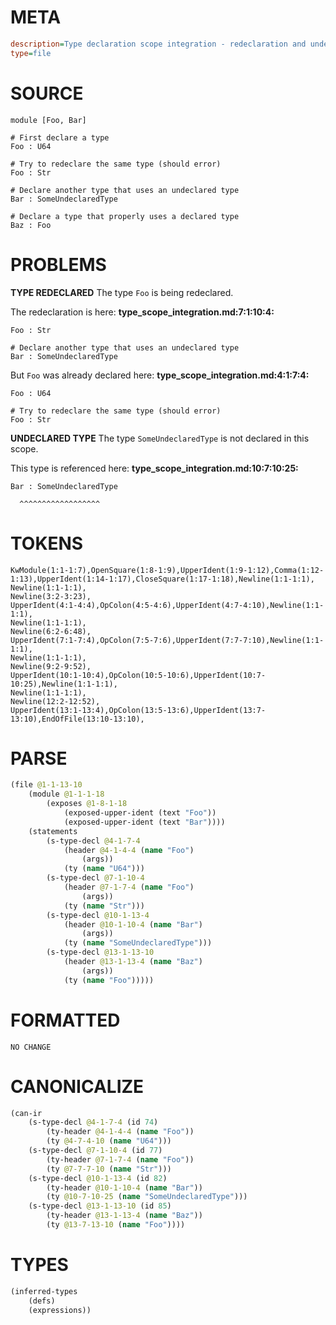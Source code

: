 # META
~~~ini
description=Type declaration scope integration - redeclaration and undeclared type errors
type=file
~~~
# SOURCE
~~~roc
module [Foo, Bar]

# First declare a type
Foo : U64

# Try to redeclare the same type (should error)
Foo : Str

# Declare another type that uses an undeclared type
Bar : SomeUndeclaredType

# Declare a type that properly uses a declared type
Baz : Foo
~~~
# PROBLEMS
**TYPE REDECLARED**
The type ``Foo`` is being redeclared.

The redeclaration is here:
**type_scope_integration.md:7:1:10:4:**
```roc
Foo : Str

# Declare another type that uses an undeclared type
Bar : SomeUndeclaredType
```

But ``Foo`` was already declared here:
**type_scope_integration.md:4:1:7:4:**
```roc
Foo : U64

# Try to redeclare the same type (should error)
Foo : Str
```


**UNDECLARED TYPE**
The type ``SomeUndeclaredType`` is not declared in this scope.

This type is referenced here:
**type_scope_integration.md:10:7:10:25:**
```roc
Bar : SomeUndeclaredType
```
      ^^^^^^^^^^^^^^^^^^


# TOKENS
~~~zig
KwModule(1:1-1:7),OpenSquare(1:8-1:9),UpperIdent(1:9-1:12),Comma(1:12-1:13),UpperIdent(1:14-1:17),CloseSquare(1:17-1:18),Newline(1:1-1:1),
Newline(1:1-1:1),
Newline(3:2-3:23),
UpperIdent(4:1-4:4),OpColon(4:5-4:6),UpperIdent(4:7-4:10),Newline(1:1-1:1),
Newline(1:1-1:1),
Newline(6:2-6:48),
UpperIdent(7:1-7:4),OpColon(7:5-7:6),UpperIdent(7:7-7:10),Newline(1:1-1:1),
Newline(1:1-1:1),
Newline(9:2-9:52),
UpperIdent(10:1-10:4),OpColon(10:5-10:6),UpperIdent(10:7-10:25),Newline(1:1-1:1),
Newline(1:1-1:1),
Newline(12:2-12:52),
UpperIdent(13:1-13:4),OpColon(13:5-13:6),UpperIdent(13:7-13:10),EndOfFile(13:10-13:10),
~~~
# PARSE
~~~clojure
(file @1-1-13-10
	(module @1-1-1-18
		(exposes @1-8-1-18
			(exposed-upper-ident (text "Foo"))
			(exposed-upper-ident (text "Bar"))))
	(statements
		(s-type-decl @4-1-7-4
			(header @4-1-4-4 (name "Foo")
				(args))
			(ty (name "U64")))
		(s-type-decl @7-1-10-4
			(header @7-1-7-4 (name "Foo")
				(args))
			(ty (name "Str")))
		(s-type-decl @10-1-13-4
			(header @10-1-10-4 (name "Bar")
				(args))
			(ty (name "SomeUndeclaredType")))
		(s-type-decl @13-1-13-10
			(header @13-1-13-4 (name "Baz")
				(args))
			(ty (name "Foo")))))
~~~
# FORMATTED
~~~roc
NO CHANGE
~~~
# CANONICALIZE
~~~clojure
(can-ir
	(s-type-decl @4-1-7-4 (id 74)
		(ty-header @4-1-4-4 (name "Foo"))
		(ty @4-7-4-10 (name "U64")))
	(s-type-decl @7-1-10-4 (id 77)
		(ty-header @7-1-7-4 (name "Foo"))
		(ty @7-7-7-10 (name "Str")))
	(s-type-decl @10-1-13-4 (id 82)
		(ty-header @10-1-10-4 (name "Bar"))
		(ty @10-7-10-25 (name "SomeUndeclaredType")))
	(s-type-decl @13-1-13-10 (id 85)
		(ty-header @13-1-13-4 (name "Baz"))
		(ty @13-7-13-10 (name "Foo"))))
~~~
# TYPES
~~~clojure
(inferred-types
	(defs)
	(expressions))
~~~
